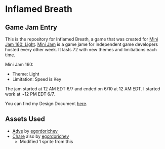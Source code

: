 # Inflamed Breath

## Game Jam Entry

This is the repository for Inflamed Breath, a game that was created for [Mini Jam 160: Light](https://itch.io/jam/mini-jam-160-light). [Mini Jam](https://minijamofficial.com/) is a game jame for independent game developers hosted every other week. It lasts 72 with new themes and limitiations each time.

Mini Jam 160:

- Theme: Light
- Limitation: Speed is Key

The jam started at 12 AM EDT 6/7 and ended on 6/10 at 12 AM EDT. I started work at ~12 PM EDT 6/7.

You can find my Design Document [here](./design-doc/README.md).

## Assets Used

- [Adve](https://egordorichev.itch.io/adve) by [egordorichev](https://egordorichev.itch.io/)
- [Chare](https://egordorichev.itch.io/chare) also by [egordorichev](https://egordorichev.itch.io/)
  - Modified 1 sprite from this
